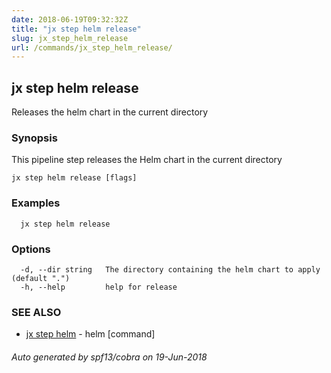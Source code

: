 ```yaml
---
date: 2018-06-19T09:32:32Z
title: "jx step helm release"
slug: jx_step_helm_release
url: /commands/jx_step_helm_release/
---
```

## jx step helm release

Releases the helm chart in the current directory

### Synopsis

This pipeline step releases the Helm chart in the current directory

```
jx step helm release [flags]
```

### Examples

```
  jx step helm release
```

### Options

```
  -d, --dir string   The directory containing the helm chart to apply (default ".")
  -h, --help         help for release
```

### SEE ALSO

* [jx step helm](/commands/jx_step_helm/)	 - helm [command]

###### Auto generated by spf13/cobra on 19-Jun-2018
